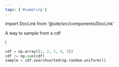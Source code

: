 ```yaml
---
tags: ['#sampling']
---
```


import DocLink from '@site/src/components/DocLink'

 

A way to sample from a cdf

!<DocLink to="Pasted image 20211017160736.png"/>

```python
cdf = np.array([1, 2, 3, 4, 5])
cdf /= np.sum(cdf)
sample = cdf.searchsorted(np.random.uniform())
```